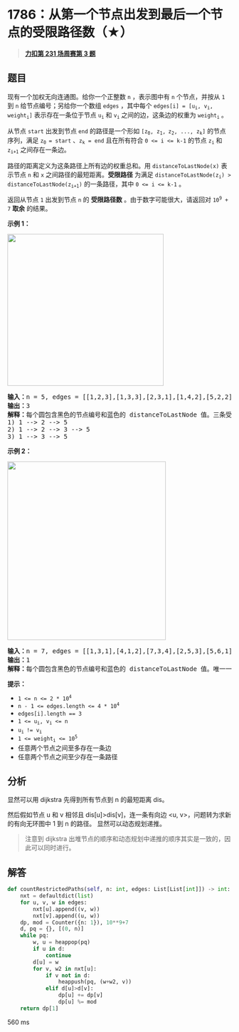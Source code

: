 # 1786：从第一个节点出发到最后一个节点的受限路径数（★）


> <u>**[力扣第 231 场周赛第 3 题](https://leetcode.cn/problems/number-of-restricted-paths-from-first-to-last-node/)**</u>

## 题目

<p>现有一个加权无向连通图。给你一个正整数 <code>n</code> ，表示图中有 <code>n</code> 个节点，并按从 <code>1</code> 到 <code>n</code> 给节点编号；另给你一个数组 <code>edges</code> ，其中每个 <code>edges[i] = [u<sub>i</sub>, v<sub>i</sub>, weight<sub>i</sub>]</code> 表示存在一条位于节点 <code>u<sub>i</sub></code> 和 <code>v<sub>i</sub></code> 之间的边，这条边的权重为 <code>weight<sub>i</sub></code> 。</p>

<p>从节点 <code>start</code> 出发到节点 <code>end</code> 的路径是一个形如 <code>[z<sub>0</sub>, z<sub>1</sub>,<sub> </sub>z<sub>2</sub>, ..., z<sub>k</sub>]</code> 的节点序列，满足 <code>z<sub>0 </sub>= start</code> 、<code>z<sub>k</sub> = end</code> 且在所有符合 <code>0 <= i <= k-1</code> 的节点 <code>z<sub>i</sub></code> 和 <code>z<sub>i+1</sub></code> 之间存在一条边。</p>

<p>路径的距离定义为这条路径上所有边的权重总和。用 <code>distanceToLastNode(x)</code> 表示节点 <code>n</code> 和 <code>x</code> 之间路径的最短距离。<strong>受限路径</strong> 为满足 <code>distanceToLastNode(z<sub>i</sub>) > distanceToLastNode(z<sub>i+1</sub>)</code> 的一条路径，其中 <code>0 <= i <= k-1</code> 。</p>

<p>返回从节点 <code>1</code> 出发到节点 <code>n</code> 的 <strong>受限路径数</strong> 。由于数字可能很大，请返回对 <code>10<sup>9</sup> + 7</code> <strong>取余</strong> 的结果。</p>



<p><strong>示例 1：</strong></p>
<img alt="" src="https://assets.leetcode-cn.com/aliyun-lc-upload/uploads/2021/03/07/restricted_paths_ex1.png" style="width: 351px; height: 341px;" />
<pre>
<strong>输入：</strong>n = 5, edges = [[1,2,3],[1,3,3],[2,3,1],[1,4,2],[5,2,2],[3,5,1],[5,4,10]]
<strong>输出：</strong>3
<strong>解释：</strong>每个圆包含黑色的节点编号和蓝色的 distanceToLastNode 值。三条受限路径分别是：
1) 1 --> 2 --> 5
2) 1 --> 2 --> 3 --> 5
3) 1 --> 3 --> 5
</pre>

<p><strong>示例 2：</strong></p>
<img alt="" src="https://assets.leetcode-cn.com/aliyun-lc-upload/uploads/2021/03/07/restricted_paths_ex22.png" style="width: 356px; height: 401px;" />
<pre>
<strong>输入：</strong>n = 7, edges = [[1,3,1],[4,1,2],[7,3,4],[2,5,3],[5,6,1],[6,7,2],[7,5,3],[2,6,4]]
<strong>输出：</strong>1
<strong>解释：</strong>每个圆包含黑色的节点编号和蓝色的 distanceToLastNode 值。唯一一条受限路径是：1 --> 3 --> 7 。</pre>



<p><strong>提示：</strong></p>

<ul>
<li><code>1 <= n <= 2 * 10<sup>4</sup></code></li>
<li><code>n - 1 <= edges.length <= 4 * 10<sup>4</sup></code></li>
<li><code>edges[i].length == 3</code></li>
<li><code>1 <= u<sub>i</sub>, v<sub>i</sub> <= n</code></li>
<li><code>u<sub>i </sub>!= v<sub>i</sub></code></li>
<li><code>1 <= weight<sub>i</sub> <= 10<sup>5</sup></code></li>
<li>任意两个节点之间至多存在一条边</li>
<li>任意两个节点之间至少存在一条路径</li>
</ul>


## 分析

显然可以用 dijkstra 先得到所有节点到 n 的最短距离 dis。

然后假如节点 u 和 v 相邻且 dis[u]>dis[v]，连一条有向边 <u, v>，问题转为求新的有向无环图中 1 到 n 的路径。
显然可以动态规划递推。

> 注意到 dijkstra 出堆节点的顺序和动态规划中递推的顺序其实是一致的，因此可以同时进行。

## 解答

```python
def countRestrictedPaths(self, n: int, edges: List[List[int]]) -> int:
    nxt = defaultdict(list)
    for u, v, w in edges:
        nxt[u].append((v, w))
        nxt[v].append((u, w))
    dp, mod = Counter({n: 1}), 10**9+7
    d, pq = {}, [(0, n)]
    while pq:
        w, u = heappop(pq)
        if u in d:
            continue
        d[u] = w
        for v, w2 in nxt[u]:
            if v not in d:
                heappush(pq, (w+w2, v))
            elif d[u]>d[v]:
                dp[u] += dp[v]
                dp[u] %= mod
    return dp[1]
```
560 ms


